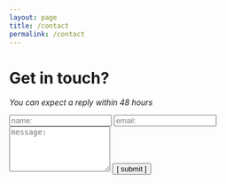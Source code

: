 ```yaml
---
layout: page
title: /contact
permalink: /contact
---
```


# Get in touch?
_You can expect a reply within 48 hours_

<script type="text/javascript">var submitted=false;</script>
<iframe name="hidden_iframe" id="hidden_iframe" style="display:none;" onload="if(submitted) {window.location='/thank-you';}"></iframe>
<form action="{{ site.gf_url }}" method="POST" accept-charset="UTF-8" target="hidden_iframe" onsubmit="submitted=true">
  <input type="text" id="name" name="{{ site.gf_name }}" placeholder="name:" autocomplete="off" required>
  <input type="email" id="email" name="{{ site.gf_email }}" placeholder="email:" autocomplete="off" required>
  <textarea rows="5" id="message" name="{{ site.gf_message }}" placeholder="message:" autocomplete="off"></textarea>
  <input type="text" id="company" name="{{ site.gf_gotcha }}" style="display:none">
  <input type="submit" id="submit" value="[ submit ]">
</form>
